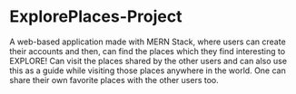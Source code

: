 # ExplorePlaces-Project
A web-based application made with MERN Stack, where users can create their accounts and then, can find the places which they find interesting to EXPLORE! Can visit the places shared by the other users and can also use this as a guide while visiting those places anywhere in the world. One can share their own favorite places with the other users too.

